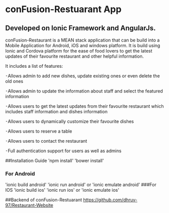 # conFusion-Restuarant App
## Developed on Ionic Framework and AngularJs.

conFusion-Restaurant is a MEAN stack application that can be build into a Mobile Application for Android, iOS and windows platform. It is build using Ionic and Cordova platform for the ease of food lovers to get the latest updates of their favourite restaurant and other helpful information.

It includes a list of features:

⁃Allows admin to add new dishes, update existing ones or even delete the old ones

⁃Allows admin to update the information about staff and select the featured information

⁃Allows users to get the latest updates from their favourite restaurant which includes staff information and dishes information

⁃Allows users to dynamically customize their favourite dishes

⁃Allows users to reserve a table

⁃Allows users to contact the restaurant

⁃Full authentication support for users as well as admins

##Installation Guide
'npm install'
'bower install'
### For Android
'ionic build android'
'ionic run android'
or
'ionic emulate android'
###For IOS
'ionic build ios'
'ionic run ios'
or
'ionic emulate ios'

##Backend of conFusion-Restuarant
https://github.com/dhruv-97/Restaurant-Website
